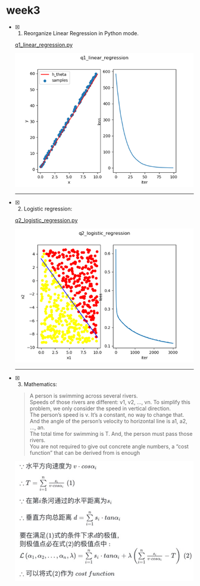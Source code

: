 # week3

- [x] 1. Reorganize Linear Regression in Python mode.

  [q1_linear_regression.py](./q1_linear_regression.py)  

  ![结果](result/q1_linear_regression.png)
  ___
- [x] 2. Logistic regression:
  
  [q2_logistic_regression.py](./q2_logistic_regression.py)  

  ![结果](result/q2_logistic_regression.png)
  ___
- [x] 3. Mathematics:
  > A person is swimming across several rivers.  
  > Speeds of those rivers are different: v1, v2, ..., vn. To simplify this problem, we only consider the speed in vertical direction.  
  > The person’s speed is v. It’s a constant, no way to change that. And the angle of the person’s velocity to horizontal line is a1, a2, ..., an.  
  > The total time for swimming is T. And, the person must pass those rivers.  
  > You are not required to give out concrete angle numbers, a “cost function” that can be derived from is enough

  ![swimming](result/q3_swimming.jpg)
  
  <!-- $\because 水平方向速度为\: v \cdot cos \alpha_i$

  $\therefore T = \sum \limits_{i=1}^n{\frac{s_i}{v \cdot cos\alpha _i}} \;(1)$

  $\because 在第i条河通过的水平距离为s_i$

  $\therefore 垂直方向总距离\; d= \sum\limits_{i=1}^n{s_i \cdot tan \alpha _i}$

  $要在满足(1)式的条件下求d的极值，\\则极值点必在式(2)的极值点中: \\ \mathcal {L} \left(\alpha_1,\alpha_2,\ldots,\alpha_n,\lambda\right) = \sum\limits_{i=1}^n{s_i \cdot tan \alpha _i} + \lambda \left( \sum \limits_{i=1}^n{\frac{s_i}{v \cdot cos\alpha _i}} - T \right)\;(2)$

  $\therefore 可以将式(2)作为\;cost\:function$ -->
